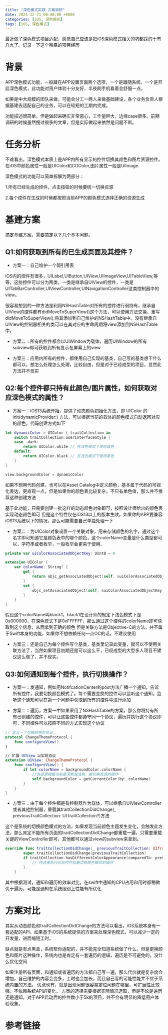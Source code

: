 ```yaml
---
title: "深色模式实践-方案调研"
date: 2024-12-21 00:00:00 +0800
categories: [iOS, 深色模式]
tags: [iOS, 深色模式]
---
```


最近做了深色模式项目适配，感觉自己应该是把iOS深色模式相关的坑都踩的十有八九了。记录一下这个残暴的项目经历

# 背景
APP深色模式功能，一般藏在APP设置页面两个选项，一个是跟随系统，一个是开启深色模式，此功能对用户体验十分友好，半夜刷手机看着会舒服一点。

如果是中大规模的团队来做，可能会分工一两人来做基础建设，各个业务负责人根据基建去适配自己的业务，可以在较短的工期内完成。

功能描述很简单，但是做起来确实非常恶心，工作量巨大，边缘case很多。前期调研的时候虽然搜过很多的文章，但是实际做起来依然是问题不断。

# 任务分析
不难看出，深色模式本质上是APP内所有显示的控件切换其颜色和图片资源控件。在iOS中颜色属性一般是UIColor和CGColor,图片属性一般是UIImage.

深色模式的功能可以简单拆解为两部分：

1.所有已经生成的控件，点击按钮的时候要统一切换资源

2.每个控件在生成的时候都按照当前APP的颜色模式选择正确的资源生成

# 基建方案
搞定基建方案，需要搞定以下几个基本问题。

## Q1:如何获取到所有的已生成页面及其控件？

- 方案一：自己维护一个弱引用表
  
iOS内的控件有很多，UILabel,UIButton,UIView,UIImageView,UITableView,等等，这些控件可以分为两类，一类是继承自UIView的控件，一类是UITabBarController,UIViewController,UINavigationController这类控制器中的view。

很容易想到的一种方法是利用NSHashTable对所有的控件进行弱持有，继承自UIView的控件都有didMoveToSuperView()这个方法，可以使用方法交换，重写didMoveToSuperView(),将其添加到自己维护的NSHashTable中。没有继承自UIView的控制器相关的类可以在其对应的生命周期将view添加到NSHashTable中。

- 方案二：所有的控件都会以UIWindow为载体，遍历UIWindow的所有subview即可获取到所有显示在屏幕上的view

- 方案三：应用内所有的控件，都使用自己实现的基类，自己写的基类想干什么都可以，想怎么处理怎么处理，比较自由，但是对于已经成型的项目，显然此方法并不现实

## Q2:每个控件都只持有此颜色/图片属性，如何获取对应深色模式的属性？

- 方案一：iOS13系统开始，提供了动态颜色初始化方法，即 UIColor 的 init(dynamicProvider:) 方法，可以根据当前的载体的颜色模式自动返回对应的颜色，代码创建方式如下

```swift
let dynamicColor = UIColor { traitCollection in
    switch traitCollection.userInterfaceStyle {
    case .dark:
        return UIColor.white // 在深色模式下使用白色
    default:
        return UIColor.black // 在浅色模式下使用黑色
    }
}

view.backgroundColor = dynamicColor
```
如果不想用代码创建，也可以在Asset Catalog中定义颜色，基本属于代码的可视化表达，更直观一点，但是如果你的颜色表比较复杂，不只有单色值，那么并不推荐这种创建方法

基于此功能，只需要创建一批这样的动态颜色对象即可，按照设计师给出的颜色表实现动态颜色即可
但是这个特性仅在iOS13以上的版本生效，如果你的APP要兼容iOS13系统以下的情况，那么可能需要自己单独处理一下

- 方案二：为UIColor对象设置一个关联对象，用来存储颜色的名字，通过这个名字即可知道它是颜色表中的哪个颜色，这个colorName变量是什么类型都可以，字符串或者枚举，一般枚举会更易于使用、

```swift
private var uiColorAssociatedObjectKey: UInt8 = 0

extension UIColor {
    var colorName: String? {
        get {
            return objc_getAssociatedObject(self, &uiColorAssociatedObjectKey) as? ColorThemeInfo
        }
        set {
            objc_setAssociatedObject(self, &uiColorAssociatedObjectKey, newValue, .OBJC_ASSOCIATION_RETAIN_NONATOMIC)
        }
    }
}
```
假设这个colorName叫black1，black1在设计师的规定下浅色模式下是0x000000，在深色模式下是0xFFFFFF，那么通过这个控件的colorName即可获取到这个信息，从而拿到正确的颜色
但是关联方法是Objective-C的方法，并不属于Swift本身的功能，如果你不想依赖任何一点OC的话，不建议使用

- 方案三：还是自己为每个控件写个基类，基类里记录此变量，就可以不使用关联方法了，当然如果项目初期还是可以这么干，已经成型的大型多人项目不建议这么做了，并不现实。


## Q3:如何通知到每个控件，执行切换操作？

- 方案一：发通知，例如用NotifcationCenter的post方法广播一个通知，告诉所有控件，我要切换颜色模式了。每个需要变换的控件可以监听这个通知，监听这个通知可以在第一个问题中获取到所有的控件中进行添加

- 方案二：遍历，方案一中如果采用了NSHashTable的方案，那么你将持有所有已创建的控件，可以让这些控件都遵守同一个协议，遍历并执行这个协议即可，不同控件可以按照不同的方式实现这个协议

```swift
// 定义一个切换颜色的协议
protocol ChangeThemeProtocol {
    func configureView()
}

// 扩展 UIView 以实现协议
extension UIView: ChangeThemeProtocol {
    func configureView() {
        if let colorName = backgroundColor.colorName {
            //在这里根据当前是深色或浅色，做切换资源的操作
            self.backgroundColor = getCurrentColor(by: colorName)
        }
    }
}
```

- 方案三：由于每个控件都是有控制器作为载体，可以继承自UIViewController或者其他控制器，重载其traitCollectionDidChange(_ previousTraitCollection: UITraitCollection?)方法

这个是系统的切换颜色模式的方法，如果发现当前颜色主题发生变化，会触发此方法，那么肯定不能所有页面的traitCollectionDidChange都重载一遍，只需要重载关键的ViewController即可，其他都可以通过view的subview来拿到。

```swift
override func traitCollectionDidChange(_ previousTraitCollection: UITraitCollection?) {
        super.traitCollectionDidChange(previousTraitCollection)
        if traitCollection.hasDifferentColorAppearance(comparedTo: previousTraitCollection) {
            // 在这里执行对应控件批量切换颜色模式的操作
        }
    }
```

其中根据测试，通知和遍历的效率对比，在swift中通知的CPU占用和用时都稍微优于遍历，可能是通知在系统级别上性能有所优化

# 方案对比

其实从动态颜色和traitCollectionDidChange的方法可以看出，iOS系统本身有一套适配的API，如果基于iOS的系统提供的方案来处理深色模式，可以减少一定的开发量，进而缩短工时。

缺点就是有点黑盒，系统帮你适配的，并不能完全知道系统做了什么。但是更换颜色和图片这种操作，系统内也是肯定有一套遍历的逻辑，遍历是不可避免的，没什么优化空间

如果注册所有页面，和通知或者遍历的方法都自己写一遍，那么代价就是复杂度会增加，自己维护的内容会变多，工时也会加长，而且自己写的可能性能并不优于系统内置的方法。
优点也有，就是出现问题很容易定位问题在哪里，可扩展性比较强，不依赖系统API的变化。
方案的选择需要根据实际情况选取，但是不论是遍历还是通知，对于APP启动后的控件数小于5k的项目，并不会有明显的降低用户体验现象。

# 参考链接